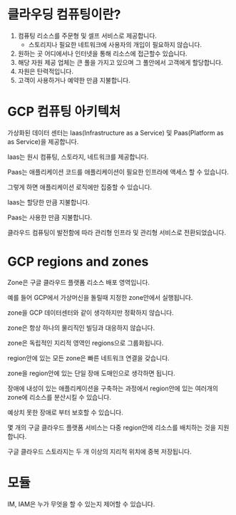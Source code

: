# 클라우딩 컴퓨팅이란?

1. 컴퓨팅 리소스를 주문형 및 셀프 서비스로 제공합니다.
   - 스토리지나 필요한 네트워크에 사용자의 개입이 필요하지 않습니다.
1. 원하는 곳 어디에서나 인터넷을 통해 리소스에 접근할수 있습니다.
1. 해당 자원 제공 업체는 큰 풀을 가지고 있으며 그 풀안에서 고객에게 할당합니다.
1. 자원은 탄력적입니다.
1. 고객이 사용하거나 예약한 만큼 지불합니다.

# GCP 컴퓨팅 아키텍처

가상화된 데이터 센터는 Iaas(Infrastructure as a Service) 및 Paas(Platform as as Service)을 제공합니다.

Iaas는 원시 컴퓨팅, 스토라지, 네트워크를 제공합니다.

Paas는 애플리케이션 코드를 애플리케이션이 필요한 인프라에 액세스 할 수 있습니다.

그렇게 하면 애플리케이션 로직에만 집중할 수 있습니다.

Iaas는 할당한 만큼 지불합니다.

Paas는 사용한 만큼 지불합니다.

클라우드 컴퓨팅이 발전함에 따라 관리형 인프라 및 관리형 서비스로 전환되었습니다.

# GCP regions and zones

Zone은 구글 클라우드 플랫폼 리소스 배포 영역입니다.

예를 들어 GCP에서 가상머신을 돌릴때 지정한 zone안에서 실행됩니다.

zone을 GCP 데이터센터와 같이 생각하지만 정확하지 않습니다.

zone은 항상 하나의 물리직인 빌딩과 대응하지 않습니다.

zone은 독립적인 지리적 영역인 regions으로 그룹화됩니다.

region안에 있는 모든 zone은 빠른 네트워크 연결을 갖습니다.

zone을 region안에 있는 단일 장애 도매인으로 생각하면 됩니다.

장애에 내성이 있는 애플리케이션을 구축하는 과정에서 region안에 있는 여러개의 zone에 리소스를 분산시킬 수 있습니다.

예상치 못한 장애로 부터 보호할 수 있습니다.

몇 개의 구글 클라우드 플랫폼 서비스는 다중 region안에 리소스를 배치하는 것을 지원합니다.

구글 클라우드 스토라지는 두 개 이상의 지리적 위치에 중복 저장됩니다.

# 모듈

IM, IAM은 누가 무엇을 할 수 있는지 제어할 수 있습니다.
